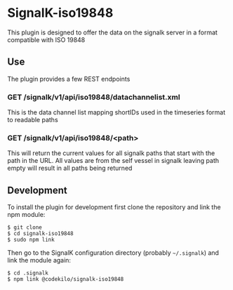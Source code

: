 # SignalK-iso19848
This plugin is designed to offer the data on the signalk server in a format compatible with ISO 19848

## Use

The plugin provides a few REST endpoints

### GET /signalk/v1/api/iso19848/datachannelist.xml
This is the data channel list mapping shortIDs used in the timeseries format to readable paths


### GET /signalk/v1/api/iso19848/\<path\>
This will return the current values for all signalk paths that start with the path in the URL.
All values are from the self vessel in signalk
leaving path empty will result in all paths being returned

## Development

To install the plugin for development first clone the repository and link the npm module:

```
$ git clone
$ cd signalk-iso19848
$ sudo npm link
```

Then go to the SignalK configuration directory (probably `~/.signalk`)  and link the module again:

```
$ cd .signalk 
$ npm link @codekilo/signalk-iso19848
```
